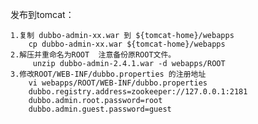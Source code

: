 

发布到tomcat：
    
    1.复制 dubbo-admin-xx.war 到 ${tomcat-home}/webapps 
        cp dubbo-admin-xx.war ${tomcat-home}/webapps 
    2.解压并重命名为ROOT  注意备份原ROOT文件。
         unzip dubbo-admin-2.4.1.war -d webapps/ROOT
    3.修改ROOT/WEB-INF/dubbo.properties 的注册地址
        vi webapps/ROOT/WEB-INF/dubbo.properties
        dubbo.registry.address=zookeeper://127.0.0.1:2181
        dubbo.admin.root.password=root
        dubbo.admin.guest.password=guest
